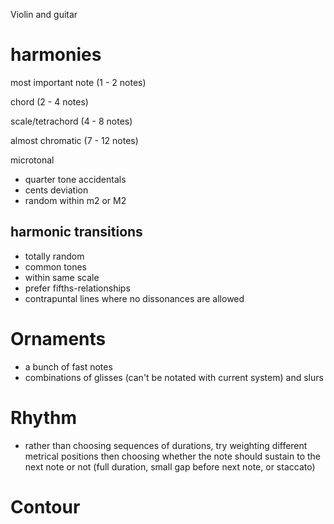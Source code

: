 Violin and guitar

# harmonies

most important note (1 - 2 notes)

chord (2 - 4 notes)

scale/tetrachord (4 - 8 notes)

almost chromatic (7 - 12 notes)

microtonal
- quarter tone accidentals
- cents deviation
- random within m2 or M2


## harmonic transitions
- totally random
- common tones
- within same scale
- prefer fifths-relationships
- contrapuntal lines where no dissonances are allowed


# Ornaments
- a bunch of fast notes
- combinations of glisses (can't be notated with current system) and slurs



# Rhythm
- rather than choosing sequences of durations, try weighting different metrical positions then choosing whether the note should sustain to the next note or not (full duration, small gap before next note, or staccato)



# Contour

